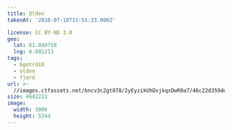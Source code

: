```yaml
---
title: Olden
takenAt: '2018-07-18T15:55:33.000Z'

license: CC BY-ND 3.0
geo:
  lat: 61.840758
  lng: 6.801213
tags:
  - bgotrd18
  - olden
  - fjord
url: >-
  //images.ctfassets.net/bncv3c2gt878/2yEyzikUhDvjkqsDwR0a7/46c22d359ddfda40325424100a2bcae6/olden_43859355071_o
size: 4642222
image:
  width: 3006
  height: 5344
---
```


